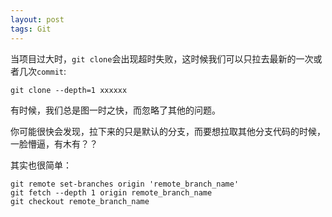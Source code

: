 ```yaml
---
layout: post
tags: Git
---
```


当项目过大时，`git clone`会出现超时失败，这时候我们可以只拉去最新的一次或者几次`commit`:

```
git clone --depth=1 xxxxxx
```

有时候，我们总是图一时之快，而忽略了其他的问题。

你可能很快会发现，拉下来的只是默认的分支，而要想拉取其他分支代码的时候，一脸懵逼，有木有？？

其实也很简单：

```
git remote set-branches origin 'remote_branch_name'
git fetch --depth 1 origin remote_branch_name
git checkout remote_branch_name
```
